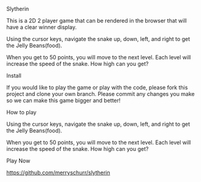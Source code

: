 Slytherin

This is a 2D 2 player game that can be rendered in the browser that will have a clear winner display. 

Using the cursor keys, navigate the snake up, down, left, and right to get the Jelly Beans(food). 

When you get to 50 points, you will move to the next level. Each level will increase the speed of the snake. How high can you get?

Install

If you would like to play the game or play with the code, please fork this project and clone your own branch. Please commit any changes you make so we can make this game bigger and better!

How to play

Using the cursor keys, navigate the snake up, down, left, and right to get the Jelly Beans(food). 

When you get to 50 points, you will move to the next level. Each level will increase the speed of the snake. How high can you get?

Play Now

https://github.com/merryschurr/slytherin